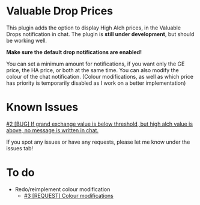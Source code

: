 # Valuable Drop Prices
This plugin adds the option to display High Alch prices, in the Valuable Drops notification in chat.
The plugin is **still under development**, but should be working well.

**Make sure the default drop notifications are enabled!**

You can set a minimum amount for notifications, if you want only the GE price, the HA price, or both at the same time.
You can also modify the colour of the chat notification.
(Colour modifications, as well as which price has priority is temporarily disabled as I work on a better implementation)

# Known Issues
[#2 [BUG] If grand exchange value is below threshold, but high alch value is above, no message is written in chat.](https://github.com/Anderzenn/valuable-drop-prices/issues/2)

If you spot any issues or have any requests, please let me know under the issues tab!

# To do
- Redo/reimplement colour modification
    - [#3 [REQUEST] Colour modifications](https://github.com/Anderzenn/valuable-drop-prices/issues/3)